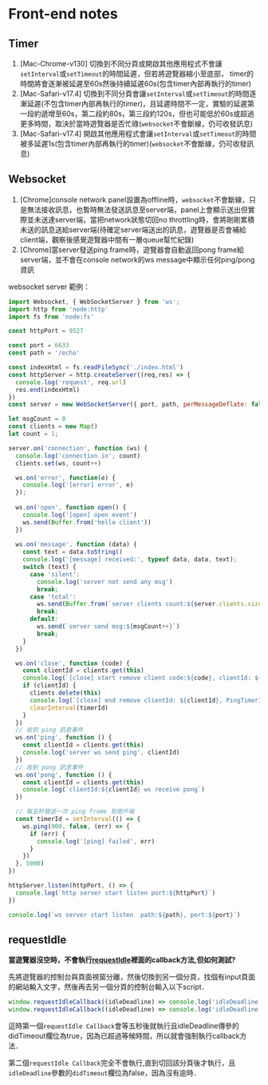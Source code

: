 # Front-end notes

## Timer

1. [Mac-Chrome-v130] 切換到不同分頁或開啟其他應用程式不會讓`setInterval`或`setTimeout`的時間延遲，但若將遊覽器縮小至底部， timer的時間將會逐漸被延遲至60s然後持續延遲60s(包含timer內部再執行的timer)
2. [Mac-Safari-v17.4] 切換到不同分頁會讓`setInterval`或`setTimeout`的時間逐漸延遲(不包含timer內部再執行的timer)，且延遲時間不一定，實驗的延遲第一段約遞增至60s，第二段約80s，第三段約120s，但也可能低於60s或超過更多時間，取決於當時遊覽器是否忙碌(`websocket`不會斷線，仍可收發訊息)
3. [Mac-Safari-v17.4] 開啟其他應用程式會讓`setInterval`或`setTimeout`的時間被多延遲1s(包含timer內部再執行的timer)(`websocket`不會斷線，仍可收發訊息)

## Websocket

1. [Chrome]console network panel設置為offline時，`websocket`不會斷線，只是無法接收訊息，也暫時無法發送訊息至server端，panel上會顯示送出但實際並未送達server端，當把network狀態切回no throttling時，會將剛剛累積未送的訊息送給server端(待確定server端送出的訊息，遊覽器是否會補給client端，觀察後感覺遊覽器中間有一層queue幫忙紀錄)
2. [Chrome]當server發送ping frame時，遊覽器會自動返回pong frame給server端，並不會在console network的ws message中顯示任何ping/pong 資訊

websocket server 範例：
```javascript
import Websocket, { WebSocketServer } from 'ws';
import http from 'node:http'
import fs from 'node:fs'

const httpPort = 9527

const port = 6633
const path = '/echo'

const indexHtml = fs.readFileSync('./index.html')
const httpServer = http.createServer((req,res) => {
  console.log('request', req.url)
  res.end(indexHtml)
})
const server = new WebSocketServer({ port, path, perMessageDeflate: false })

let msgCount = 0
const clients = new Map()
let count = 1;

server.on('connection', function (ws) {
  console.log('connection in', count)
  clients.set(ws, count++)

  ws.on('error', function(e) {
    console.log('[error] error', e)
  });
  
  ws.on('open', function open() {
    console.log('[open] open event')
    ws.send(Buffer.from('hello client'))
  })
  
  ws.on('message', function (data) {
    const text = data.toString()
    console.log('[message] received:', typeof data, data, text);
    switch (text) {
      case 'silent':
        console.log('server not send any msg')
        break;
      case 'total':
        ws.send(Buffer.from(`server clients count:${server.clients.size}`))
        break;
      default:
        ws.send(`server send msg:${msgCount++}`)
        break;
    }
  })

  ws.on('close', function (code) {
    const clientId = clients.get(this)
    console.log(`[close] start remove client code:${code}, clientId: ${clientId}`)
    if (clientId) {
      clients.delete(this)
      console.log(`[close] end remove clientId: ${clientId}, PingTimerId:${timerId}`)
      clearInterval(timerId)
    }
  })
  // 收到 ping 訊息事件
  ws.on('ping', function () {
    const clientId = clients.get(this)
    console.log('server ws send ping', clientId)
  })
  // 收到 pong 訊息事件
  ws.on('pong', function () {
    const clientId = clients.get(this)
    console.log(`clientId:${clientId} ws receive pong`)
  })

  // 每五秒發送一次 ping frame 到用戶端
  const timerId = setInterval(() => {
    ws.ping(900, false, (err) => {
      if (err) {
        console.log('[ping] failed', err)
      }
    })
  }, 5000)
})

httpServer.listen(httpPort, () => {
  console.log(`http server start listen port:${httpPort}`)
})

console.log(`ws server start listen  path:${path}, port:${port}`)
```
## requestIdle

**當遊覽器沒空時，不會執行[requestIdle](https://developer.mozilla.org/en-US/docs/Web/API/Window/requestIdleCallback)裡面的callback方法,但如何測試?**

先將遊覽器的控制台與頁面視窗分離，然後切換到另一個分頁，找個有input頁面的網站輸入文字，然後再去另一個分頁的控制台輸入以下script．

```javascript
window.requestIdleCallback((idleDeadline) => console.log('idleDeadline', idleDeadline), { timeout: 5000 })
window.requestIdleCallback((idleDeadline) => console.log('idleDeadline', idleDeadline))
```

這時第一個`requestIdle Callback`會等五秒後就執行且idleDeadline傳參的didTimeout欄位為true，因為已超過等候時間，所以就會強制執行callback方法．  

第二個`requestIdle Callback`完全不會執行,直到切回該分頁後才執行，且`idleDeadline`參數的`didTimeout`欄位為false，因為沒有逾時．